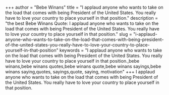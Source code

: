 +++
author = "Bebe Winans"
title = "I applaud anyone who wants to take on the load that comes with being President of the United States. You really have to love your country to place yourself in that position."
description = "the best Bebe Winans Quote: I applaud anyone who wants to take on the load that comes with being President of the United States. You really have to love your country to place yourself in that position."
slug = "i-applaud-anyone-who-wants-to-take-on-the-load-that-comes-with-being-president-of-the-united-states-you-really-have-to-love-your-country-to-place-yourself-in-that-position"
keywords = "I applaud anyone who wants to take on the load that comes with being President of the United States. You really have to love your country to place yourself in that position.,bebe winans,bebe winans quotes,bebe winans quote,bebe winans sayings,bebe winans saying,quotes, sayings,quote, saying, motivation"
+++
I applaud anyone who wants to take on the load that comes with being President of the United States. You really have to love your country to place yourself in that position.
